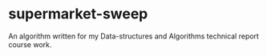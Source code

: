 # supermarket-sweep
An algorithm written for my Data-structures and Algorithms technical report course work.
